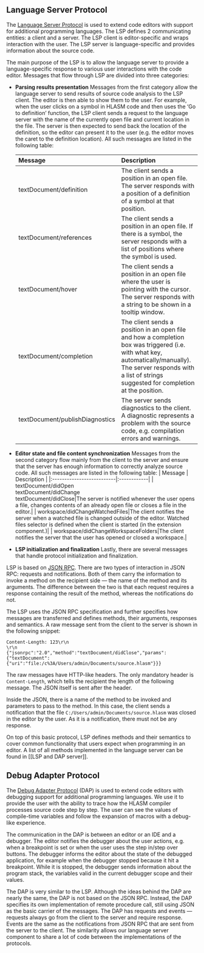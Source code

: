 Language Server Protocol
------------------------

The [Language Server Protocol](https://microsoft.github.io/language-server-protocol/) is used to extend code editors with support for additional programming languages. The LSP defines 2 communicating entities: a client and a server. The LSP client is editor-specific and wraps interaction with the user. The LSP server is language-specific and provides information about the source code.

The main purpose of the LSP is to allow the language server to provide a language-specific response to various user interactions with the code editor. Messages that flow through LSP are divided into three categories:

-   **Parsing results presentation**
Messages from the first category allow the language server to send results of source code analysis to the LSP client. The editor is then able to show them to the user. For example, when the user clicks on a symbol in HLASM code and then uses the ‘Go to definition’ function, the LSP client sends a request to the language server with the name of the currently open file and current location in the file. The server is then expected to send back the location of the definition, so the editor can present it to the user (e.g. the editor moves the caret to the definition location). All such messages are listed in the following table:

    | Message                 | Description |
    |:------------------------|:------------|
    | textDocument/definition |The client sends a position in an open file. The server responds with a position of a definition of a symbol at that position.|
    | textDocument/references |The client sends a position in an open file. If there is a symbol, the server responds with a list of positions where the symbol is used.|
    | textDocument/hover      |The client sends a position in an open file where the user is pointing with the cursor. The server responds with a string to be shown in a tooltip window.|
    | textDocument/completion |The client sends a position in an open file and how a completion box was triggered (i.e. with what key, automatically/manually). The server responds with a list of strings suggested for completion at the position.|
    |textDocument/publishDiagnostics|The server sends diagnostics to the client. A diagnostic represents a problem with the source code, e.g. compilation errors and warnings.|

-   **Editor state and file content synchronization**
Messages from the second category flow mainly from the client to the server and ensure that the server has enough information to correctly analyze source code. All such messages are listed in the following table:
    | Message                   | Description |
    |:--------------------------|:------------|
    | textDocument/didOpen <br> textDocument/didChange <br> textDocument/didClose|The server is notified whenever the user opens a file, changes contents of an already open file or closes a file in the editor.|
    | workspace/didChangeWatchedFiles|The client notifies the server when a watched file is changed outside of the editor. Watched files selector is defined when the client is started (in the extension component.)|
    | workspace/didChangeWorkspaceFolders|The client notifies the server that the user has opened or closed a workspace.|

-   **LSP initialization and finalization**
Lastly, there are several messages that handle protocol initialization and finalization.

LSP is based on [JSON RPC](https://www.jsonrpc.org/specification). There are two types of interaction in JSON RPC: requests and notifications. Both of them carry the information to invoke a method on the recipient side — the name of the method and its arguments. The difference between the two is that each request requires a response containing the result of the method, whereas the notifications do not.

The LSP uses the JSON RPC specification and further specifies how messages are transferred and defines methods, their arguments, responses and semantics. A raw message sent from the client to the server is shown in the following snippet:

    Content-Length: 123\r\n
    \r\n
    {"jsonrpc":"2.0","method":"textDocument/didClose","params":{"textDocument":
    {"uri":"file:/c%3A/Users/admin/Documents/source.hlasm"}}}


The raw messages have HTTP-like headers. The only mandatory header is `Content-Length`, which tells the recipient the length of the following message. The JSON itself is sent after the header.

Inside the JSON, there is a name of the method to be invoked and parameters to pass to the method. In this case, the client sends a notification that the file `C:/Users/admin/Documents/source.hlasm` was closed in the editor by the user. As it is a notification, there must not be any response.

On top of this basic protocol, LSP defines methods and their semantics to cover common functionality that users expect when programming in an editor. A list of all methods implemented in the language server can be found in [[LSP and DAP server]].

Debug Adapter Protocol
----------------------

The [Debug Adapter Protocol](https://microsoft.github.io/debug-adapter-protocol/) (DAP) is used to extend code editors with debugging support for additional programming languages. We use it to provide the user with the ability to trace how the HLASM compiler processes source code step by step. The user can see the values of compile-time variables and follow the expansion of macros with a debug-like experience.

The communication in the DAP is between an editor or an IDE and a debugger. The editor notifies the debugger about the user actions, e.g. when a breakpoint is set or when the user uses the step in/step over buttons. The debugger informs the editor about the state of the debugged application, for example when the debugger stopped because it hit a breakpoint. While it is stopped, the debugger sends information about the program stack, the variables valid in the current debugger scope and their values.

The DAP is very similar to the LSP. Although the ideas behind the DAP are nearly the same, the DAP is not based on the JSON RPC. Instead, the DAP specifies its own implementation of remote procedure call, still using JSON as the basic carrier of the messages. The DAP has requests and events — requests always go from the client to the server and require response. Events are the same as the notifications from JSON RPC that are sent from the server to the client. The similarity allows our language server component to share a lot of code between the implementations of the protocols.
